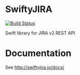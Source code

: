 # SwiftyJIRA
[![Build Status](https://travis-ci.org/JrGoodle/SwiftyJIRA.svg)](https://travis-ci.org/JrGoodle/SwiftyJIRA)

Swift library for JIRA v2 REST API

# Documentation

See http://swiftyjira.io/docs/
